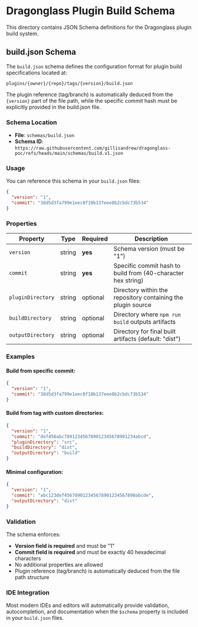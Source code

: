 # Dragonglass Plugin Build Schema

This directory contains JSON Schema definitions for the Dragonglass plugin build system.

## build.json Schema

The `build.json` schema defines the configuration format for plugin build specifications located at:
```
plugins/{owner}/{repo}/tags/{version}/build.json
```

The plugin reference (tag/branch) is automatically deduced from the `{version}` part of the file path, while the specific commit hash must be explicitly provided in the build.json file.

### Schema Location

- **File**: `schemas/build.json`
- **Schema ID**: `https://raw.githubusercontent.com/gillisandrew/dragonglass-poc/refs/heads/main/schemas/build.v1.json`

### Usage

You can reference this schema in your `build.json` files:

```json
{
  "version": "1",
  "commit": "38d5d3fa799e1eec8f10b137eee8b2cbdc73b534"
}
```

### Properties

| Property | Type | Required | Description |
|----------|------|----------|-------------|
| `version` | string | **yes** | Schema version (must be "1") |
| `commit` | string | **yes** | Specific commit hash to build from (40-character hex string) |
| `pluginDirectory` | string | optional | Directory within the repository containing the plugin source |
| `buildDirectory` | string | optional | Directory where `npm run build` outputs artifacts |
| `outputDirectory` | string | optional | Directory for final built artifacts (default: "dist") |

### Examples

#### Build from specific commit:
```json
{
  "version": "1",
  "commit": "38d5d3fa799e1eec8f10b137eee8b2cbdc73b534"
}
```

#### Build from tag with custom directories:
```json
{
  "version": "1",
  "commit": "def456abc789123456789012345678901234abcd",
  "pluginDirectory": "src",
  "buildDirectory": "dist",
  "outputDirectory": "build"
}
```

#### Minimal configuration:
```json
{
  "version": "1",
  "commit": "abc123def456789012345678901234567890abcde",
  "outputDirectory": "dist"
}
```

### Validation

The schema enforces:
- **Version field is required** and must be "1"
- **Commit field is required** and must be exactly 40 hexadecimal characters
- No additional properties are allowed
- Plugin reference (tag/branch) is automatically deduced from the file path structure

### IDE Integration

Most modern IDEs and editors will automatically provide validation, autocompletion, and documentation when the `$schema` property is included in your `build.json` files.